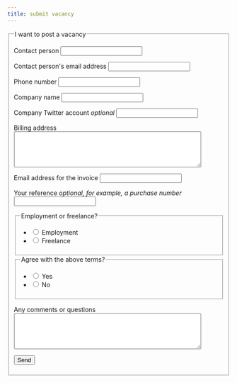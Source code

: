 ```yaml
---
title: submit vacancy
---
```

<form action="/vacaturebank/vacature-toevoegen#formulier-1" method="post" id="formulier-vacatures" netlify>
<fieldset>
<legend>I want to post a vacancy</legend>
<p class="form-element">
<label for="form-1-input-0" class="form-label">Contact person</label>
<input type="text" name="Contact person" id="form-1-input-0" class="text">
</p>
<p class="form-element">
<label for="form-1-input-1" class="form-label">Contact person's email address</label>
<input type="email" name="Contact person's email address" id="form-1-input-1" class="text">
</p>
<p class="form-element">
<label for="form-1-input-2" class="form-label">Phone number</label>
<input type="text" name="Phone number" id="form-1-input-2" class="text">
</p>
<p class="form-element">
<label for="form-1-input-3" class="form-label">Company name</label>
<input type="text" name="Company name" id="form-1-input-3" class="text">
</p>
<p class="form-element">
<label for="form-1-input-4" class="form-label">Company Twitter account <em>optional</em></label>
<input type="text" name="Company Twitter account" id="form-1-input-4" class="text">
</p>
<p class="form-element">
<label for="form-1-input-5" class="form-label">Billing address</label>
<textarea name="Billing address" id="form-1-input-5" cols="50" rows="5" class="small"></textarea>
</p>
<p class="form-element">
<label for="form-1-input-6" class="form-label">Email address for the invoice</label>
<input type="text" name="Email address for the invoice" id="form-1-input-6" class="text">
</p>
<p class="form-element">
<label for="form-1-input-7" class="form-label">Your reference <em>optional, for example, a purchase number</em></label>
<input type="text" name="Your reference" id="form-1-input-7" class="text">
</p>
<fieldset>
<legend><span>Employment or freelance?</span></legend>
<ul>
    <li>
    <label for="form-1-input-8">
    <input type="radio" name="Employment_or_freelance" value="Employment" class="radio" id="form-1-input-8">
    Employment
    </label>
    </li>
    <li>
    <label for="form-1-input-9">
    <input type="radio" name="Employment_or_freelance" value="Freelance" class="radio" id="form-1-input-9">
    Freelance
    </label>
    </li>
</ul>
</fieldset>
<fieldset>
<legend><span>Agree with the above terms?</span></legend>
<ul>
    <li>
    <label for="form-1-input-10">
    <input type="radio" name="Agree_with_above_terms" value="Yes" class="radio" id="form-1-input-10">
    Yes
    </label>
    </li>
    <li>
    <label for="form-1-input-11">
    <input type="radio" name="Agree_with_above_terms" value="No" class="radio" id="form-1-input-11">
    No
    </label>
    </li>
</ul>
</fieldset>
<p class="form-element">
<label for="form-1-input-12" class="form-label">Any comments or questions</label>
<textarea name="Any comments or questions" id="form-1-input-12" cols="50" rows="5" class="small"></textarea>
</p>
<p class="form-element" style="display: none;">
<label for="form-1-spam-check" class="form-label">Is this spam? <em>Fill in no</em></label>
<input type="text" name="spam-check" id="form-1-spam-check" class="form-input text spam-check" data-decorator="prevent-spam">
</p>
<p class="submit">
    <button class="button-curly-braces">Send</button>
</p>
</fieldset>
</form>
